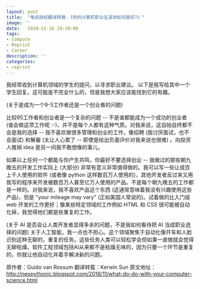 ```yaml
---
layout: post
title:  "龟叔授权翻译转载-《你的计算机职业生涯改如何是好?》"
image: ''
date:   2020-11-16 19:30:00
tags:
- Compute
- Reprint
- Career
description: ''
categories:
- reprint
---
```


我经常收到计算机领域的学生的提问，以寻求职业建议。
以下是我写给其中一个学生回复。这可能是不完全什么的，但是我想大家应该能找到它的有趣。

(关于是成为一个9-5工作者还是一个创业者的问题)

比较95工作者和创业者是一个复杂的问题 -- 不是谁都能成为一个成功的创业者 (谁会做这项工作呢 :-)，并不是每个人都有这种气质。对我来说，这自始自终都不会是我的选择 -- 我不喜欢做很多管理和创业的工作，像招聘 (我讨厌面试，也不会面试) 和解雇 (太让人心累了 -- 即使是给出负面评价对我来说也很难) 。向投资人推销 idea 是另一间我不敢想像的事儿。

如果以上任何一个都能与你产生共鸣，你最好不要选择创业 -- 我做过的那些朝九晚五的开发工作实际上 (大部分) 非常有意义非常值得做的。我可以写一些让成百上千人使用的软件 (或者像 python 这样数百万人使用的)，其他开发者反过来又用我写的程序来开发被数百万人甚至亿万人使用的产品。不是每个朝九晚五的工作都是一样的。对我来说，我不喜欢产品这个东西 (这通常意味着我没有兴趣使用这些产品)，但是 "your mileage may vary" (正如美国人常说的)。试着做的比入门级 web 开发的工作更好；像某些特定领域的工作例如 HTML 和 CSS 很可能被自动化掉，我觉得他们都是些重复的工作。

(关于 AI 是否会让人类开发者显得多余的问题，不是我如何看待把 AI 当成职业选择的问题)
关于人工智能，我一点也不担心。这个领域聚焦于自动化像开车和人脸识别这种无聊的，重复的任务。这些任务人类可以轻松学会但如果一直做就会觉得无聊枯燥。软件工程领域包括AI从来都不是枯燥无味的，因为只要一个环节是重复的，你就让他自动化并着手解决新的问题。

原作者：Guido van Rossum
翻译转载：Kerwin Sun
原文地址：http://neopythonic.blogspot.com/2018/11/what-do-do-with-your-computer-science.html
